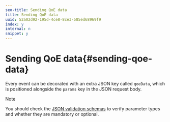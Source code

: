 ```yaml
---
seo-title: Sending QoE data
title: Sending QoE data
uuid: 52a02d92-195d-4ce8-8ce3-585ed68969f9
index: y
internal: n
snippet: y
---
```


# Sending QoE data{#sending-qoe-data}

<a id="section_ggt_yvd_mcb"></a>

Every event can be decorated with an extra JSON key called `qoeData`, which is positioned alongside the `params` key in the JSON request body.

>[!NOTE]
>
>You should check the [JSON validation schemas](#concept_rlq_nqp_qbb/section_cpy_3xc_mcb) to verify parameter types and whether they are mandatory or optional.

